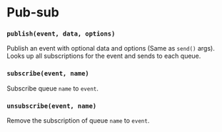 # Pub-sub

### `publish(event, data, options)`

Publish an event with optional data and options (Same as `send()` args). Looks up all subscriptions for the event and sends to each queue.

### `subscribe(event, name)`

Subscribe queue `name` to `event`.

### `unsubscribe(event, name)`

Remove the subscription of queue `name` to `event`.
